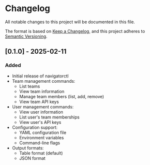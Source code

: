 # Changelog

All notable changes to this project will be documented in this file.

The format is based on [Keep a Changelog](https://keepachangelog.com/en/1.0.0/),
and this project adheres to [Semantic Versioning](https://semver.org/spec/v2.0.0.html).

## [0.1.0] - 2025-02-11

### Added
- Initial release of navigatorctl
- Team management commands:
  - List teams
  - View team information
  - Manage team members (list, add, remove)
  - View team API keys
- User management commands:
  - View user information
  - List user's team memberships
  - View user's API keys
- Configuration support:
  - YAML configuration file
  - Environment variables
  - Command-line flags
- Output formats:
  - Table format (default)
  - JSON format
